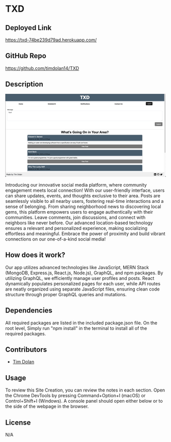 # TXD

## Deployed Link
https://txd-74be239d79ad.herokuapp.com/

## GitHub Repo
https://github.com/timdolan14/TXD

## Description
![SC](./photos/SC.png)

Introducing our innovative social media platform, where community engagement meets local connection! With our user-friendly interface, users can share updates, events, and thoughts exclusive to their area. Posts are seamlessly visible to all nearby users, fostering real-time interactions and a sense of belonging. From sharing neighborhood news to discovering local gems, this platform empowers users to engage authentically with their communities. Leave comments, join discussions, and connect with neighbors like never before. Our advanced location-based technology ensures a relevant and personalized experience, making socializing effortless and meaningful. Embrace the power of proximity and build vibrant connections on our one-of-a-kind social media!

## How does it work?
Our app utilizes advanced technologies like JavaScript, MERN Stack (MongoDB, Express.js, React.js, Node.js), GraphQL, and npm packages. By utilizing GraphQL, we efficiently manage user profiles and posts. React dynamically populates personalized pages for each user, while API routes are neatly organized using separate JavaScript files, ensuring clean code structure through proper GraphQL queries and mutations.


## Dependencies
All required packages are listed in the included package.json file. On the root level, Simply run "npm install" in the terminal to install all of the required packages.

## Contributors
- [Tim Dolan](https://github.com/timdolan14)

## Usage
To review this Site Creation, you can review the notes in each section. Open the Chrome DevTools by pressing Command+Option+I (macOS) or Control+Shift+I (Windows). A console panel should open either below or to the side of the webpage in the browser.

## License
N/A